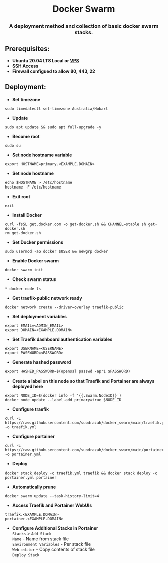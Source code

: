 # <p align="center">Docker Swarm</p>
### <p align="center">A deployment method and collection of basic docker swarm stacks.</p>

## Prerequisites:
* **Ubuntu 20.04 LTS Local or [VPS](https://ca.ovh.com/au/order/vps/)**
* **SSH Access**
* **Firewall configued to allow 80, 443, 22**

## Deployment:

* **Set timezone**
```
sudo timedatectl set-timezone Australia/Hobart
```

* **Update**
```
sudo apt update && sudo apt full-upgrade -y
```

* **Become root**
```
sudo su
```

* **Set node hostname variable**
```
export HOSTNAME=primary.<EXAMPLE.DOMAIN>
```

* **Set node hostname**
```
echo $HOSTNAME > /etc/hostname
hostname -F /etc/hostname
```

* **Exit root**
```
exit
```

* **Install Docker**
```
curl -fsSL get.docker.com -o get-docker.sh && CHANNEL=stable sh get-docker.sh
rm get-docker.sh
```

* **Set Docker permissions**
```
sudo usermod -aG docker $USER && newgrp docker 
```

* **Enable Docker swarm**
```
docker swarm init
```

* **Check swarm status**
```
* docker node ls
```

* **Get traefik-public network ready**
```
docker network create --driver=overlay traefik-public
```

* **Set deployment variables**
```
export EMAIL=<ADMIN_EMAIL>  
export DOMAIN=<EXAMPLE.DOMAIN>
```

* **Set Traefik dashboard authentication variables**
```
export USERNAME=<USERNAME>
export PASSWORD=<PASSWORD>
```

* **Generate hashed password**
```
export HASHED_PASSWORD=$(openssl passwd -apr1 $PASSWORD)
```

* **Create a label on this node so that Traefik and Portainer are always deployed here**
```
export NODE_ID=$(docker info -f '{{.Swarm.NodeID}}')
docker node update --label-add primary=true $NODE_ID
```

* **Configure traefik**
```
curl -L https://raw.githubusercontent.com/suodrazah/docker_swarm/main/traefik.yml -o traefik.yml
```

* **Configure portainer**
```
curl -L https://raw.githubusercontent.com/suodrazah/docker_swarm/main/portainer.yml -o portainer.yml
```

* **Deploy**
```
docker stack deploy -c traefik.yml traefik && docker stack deploy -c portainer.yml portainer
```

* **Automatically prune**
```
docker swarm update --task-history-limit=4
```

* **Access Traefik and Portainer WebUIs**
```
traefik.<EXAMPLE.DOMAIN>
portainer.<EXAMPLE.DOMAIN>
```

* **Configure Additional Stacks in Portainer**  
`Stacks` > `Add Stack`  
`Name` - Name from stack file  
`Environment Variables` - Per stack file  
`Web editor` - Copy contents of stack file  
`Deploy Stack`  
